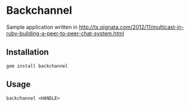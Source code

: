 # Backchannel

Sample application written in http://tx.pignata.com/2012/11/multicast-in-ruby-building-a-peer-to-peer-chat-system.html

## Installation

`gem install backchannel`

## Usage

`backchannel <HANDLE>`

